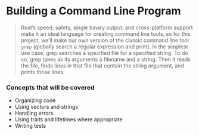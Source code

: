 # Building a Command Line Program

> Rust’s speed, safety, single binary output, and cross-platform support make it an ideal language for creating command line tools, so for this project, we’ll make our own version of the classic command line tool `grep` (globally search a regular expression and print). In the simplest use case, grep searches a specified file for a specified string. To do so, grep takes as its arguments a filename and a string. Then it reads the file, finds lines in that file that contain the string argument, and prints those lines.

### Concepts that will be covered

- Organizing code
- Using vectors and strings
- Handling errors
- Using traits and lifetimes where appropriate
- Writing tests
